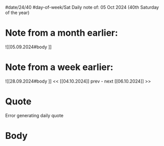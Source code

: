 
#date/24/40
#day-of-week/Sat
Daily note of: 05 Oct 2024 (40th Saturday of the year)

# Note from a month earlier:
![[05.09.2024#body ]]

# Note from a week earlier:
![[28.09.2024#body ]]
 << [[04.10.2024]] prev - next [[06.10.2024]] >>
# Quote

Error generating daily quote
# Body

